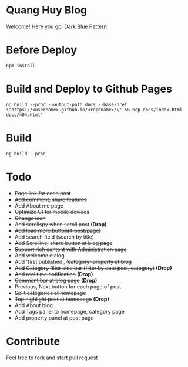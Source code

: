 ﻿# Quang Huy Blog
Welcome! Here you go: [Dark Blue Pattern](https://quanghuy.netlify.com)

# Before Deploy
`npm install`

# Build and Deploy to Github Pages
`ng build --prod --output-path docs --base-href \"https://<username>.github.io/<reponame>/\" && ncp docs/index.html docs/404.html"`

# Build
`ng build --prod`

# Todo
- ~~Page link for each post~~
- ~~Add comment,~~ ~~share features~~
- ~~Add About me page~~
- ~~Optimize UI for mobile devices~~
- ~~Change icon~~
- ~~Add scrollspy when scroll post~~ **(Drop)**
- ~~Add load more button(4 post/page)~~
- ~~Add search field (search by title)~~
- ~~Add Scrolline,~~ ~~share button at blog page~~
- ~~Support rich content with Administration page~~
- ~~Add welcome dialog~~
- Add 'first published', ~~'category' property at blog~~
- ~~Add Category filter side bar (filter by date post, category)~~ **(Drop)**
- ~~Add real time notification~~ **(Drop)**
- ~~Comment bar at blog page~~ **(Drop)**
- Previous, Next button for each page of post
- ~~Split categories at homepage~~
- ~~Top highlight post at homepage~~ **(Drop)**
- Add About blog
- Add Tags panel to homepage, category page
- Add property panel at post page

# Contribute
Feel free to fork and start pull request